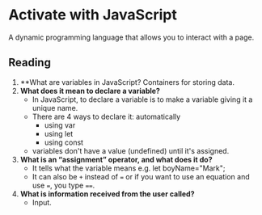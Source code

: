 # Activate with JavaScript

A dynamic programming language that allows you to interact with a page.  

## Reading

1. **What are variables in JavaScript?
   Containers for storing data.  
2. **What does it mean to declare a variable?**
    - In JavaScript, to declare a variable is to make a variable giving it a unique name.  
    - There are 4 ways to declare it: automatically
      - using var
      - using let
      - using const
    - variables don't have a value (undefined) until it's assigned.
3. **What is an “assignment” operator, and what does it do?**
   - It tells what the variable means e.g. let boyName="Mark";
   - It can also be `+` instead of `=` or if you want to use an equation and use `=`, you type `==`.
4. **What is information received from the user called?**
   - Input.
